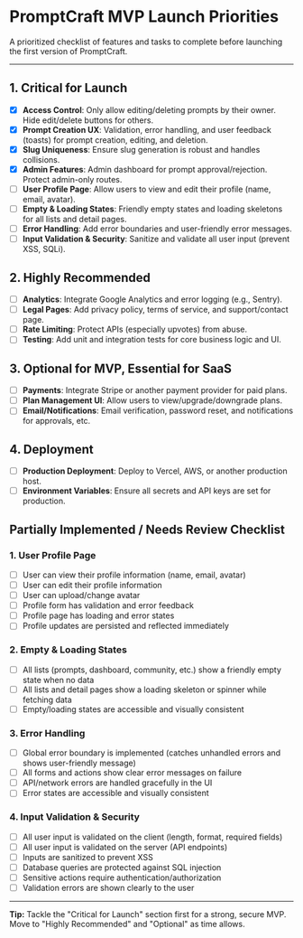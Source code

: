 # PromptCraft MVP Launch Priorities

A prioritized checklist of features and tasks to complete before launching the first version of PromptCraft.

---

## 1. Critical for Launch

- [x] **Access Control**: Only allow editing/deleting prompts by their owner. Hide edit/delete buttons for others.
- [x] **Prompt Creation UX**: Validation, error handling, and user feedback (toasts) for prompt creation, editing, and deletion.
- [x] **Slug Uniqueness**: Ensure slug generation is robust and handles collisions.
- [x] **Admin Features**: Admin dashboard for prompt approval/rejection. Protect admin-only routes.
- [ ] **User Profile Page**: Allow users to view and edit their profile (name, email, avatar).
- [ ] **Empty & Loading States**: Friendly empty states and loading skeletons for all lists and detail pages.
- [ ] **Error Handling**: Add error boundaries and user-friendly error messages.
- [ ] **Input Validation & Security**: Sanitize and validate all user input (prevent XSS, SQLi).

## 2. Highly Recommended

- [ ] **Analytics**: Integrate Google Analytics and error logging (e.g., Sentry).
- [ ] **Legal Pages**: Add privacy policy, terms of service, and support/contact page.
- [ ] **Rate Limiting**: Protect APIs (especially upvotes) from abuse.
- [ ] **Testing**: Add unit and integration tests for core business logic and UI.

## 3. Optional for MVP, Essential for SaaS

- [ ] **Payments**: Integrate Stripe or another payment provider for paid plans.
- [ ] **Plan Management UI**: Allow users to view/upgrade/downgrade plans.
- [ ] **Email/Notifications**: Email verification, password reset, and notifications for approvals, etc.

## 4. Deployment

- [ ] **Production Deployment**: Deploy to Vercel, AWS, or another production host.
- [ ] **Environment Variables**: Ensure all secrets and API keys are set for production.

## Partially Implemented / Needs Review Checklist

### 1. User Profile Page

- [ ] User can view their profile information (name, email, avatar)
- [ ] User can edit their profile information
- [ ] User can upload/change avatar
- [ ] Profile form has validation and error feedback
- [ ] Profile page has loading and error states
- [ ] Profile updates are persisted and reflected immediately

### 2. Empty & Loading States

- [ ] All lists (prompts, dashboard, community, etc.) show a friendly empty state when no data
- [ ] All lists and detail pages show a loading skeleton or spinner while fetching data
- [ ] Empty/loading states are accessible and visually consistent

### 3. Error Handling

- [ ] Global error boundary is implemented (catches unhandled errors and shows user-friendly message)
- [ ] All forms and actions show clear error messages on failure
- [ ] API/network errors are handled gracefully in the UI
- [ ] Error states are accessible and visually consistent

### 4. Input Validation & Security

- [ ] All user input is validated on the client (length, format, required fields)
- [ ] All user input is validated on the server (API endpoints)
- [ ] Inputs are sanitized to prevent XSS
- [ ] Database queries are protected against SQL injection
- [ ] Sensitive actions require authentication/authorization
- [ ] Validation errors are shown clearly to the user

---

**Tip:** Tackle the "Critical for Launch" section first for a strong, secure MVP. Move to "Highly Recommended" and "Optional" as time allows.
